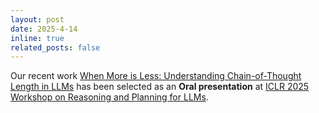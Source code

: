 ```yaml
---
layout: post
date: 2025-4-14
inline: true
related_posts: false
---
```


Our recent work [When More is Less: Understanding Chain-of-Thought Length in LLMs](https://arxiv.org/pdf/2502.07266) has been selected as an **Oral presentation** at [ICLR 2025 Workshop on Reasoning and Planning for LLMs](https://workshop-llm-reasoning-planning.github.io/).
<!-- I will give a talk at the University of Michigan on Feb 12. -->